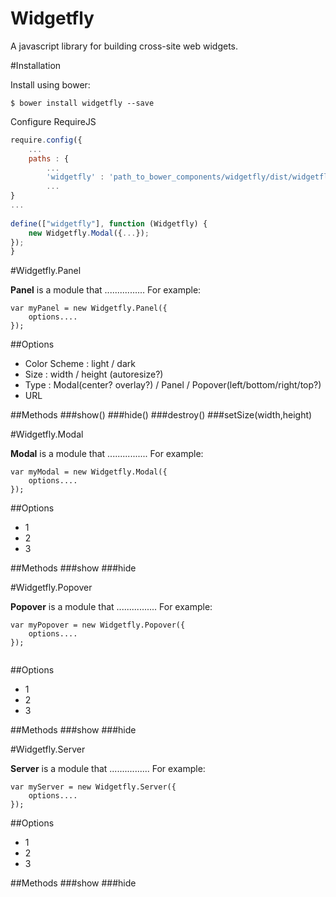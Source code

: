 Widgetfly
==============

A javascript library for building cross-site web widgets.


#Installation

Install using bower:

```shell
$ bower install widgetfly --save
```

Configure RequireJS 

```javascript
require.config({
	...
	paths : {
		...
		'widgetfly' : 'path_to_bower_components/widgetfly/dist/widgetfly.min'
		...
}
...
	
define(["widgetfly"], function (Widgetfly) {
	new Widgetfly.Modal({...});
});
}
```

#Widgetfly.Panel

**Panel** is a module that ................ For example:


```
var myPanel = new Widgetfly.Panel({
    options....
});

```

##Options
* Color Scheme : light / dark
* Size : width / height (autoresize?)
* Type : Modal(center? overlay?) / Panel / Popover(left/bottom/right/top?)
* URL


##Methods
###show()
###hide()
###destroy()
###setSize(width,height)



#Widgetfly.Modal

**Modal** is a module that ................ For example:


```
var myModal = new Widgetfly.Modal({
    options....
});

```
##Options
* 1
* 2
* 3

##Methods
###show
###hide


#Widgetfly.Popover

**Popover** is a module that ................ For example:


```
var myPopover = new Widgetfly.Popover({
    options....
});


```
##Options
* 1
* 2
* 3

##Methods
###show
###hide

#Widgetfly.Server

**Server** is a module that ................ For example:


```
var myServer = new Widgetfly.Server({
    options....
});

```

##Options
* 1
* 2
* 3

##Methods
###show
###hide


